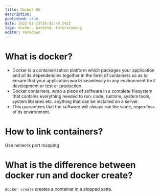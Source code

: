 ```yaml
---
title: Docker QA
description: 
published: true
date: 2022-03-23T16:42:49.542Z
tags: docker, backend, interviewing
editor: markdown
---
```


# What is docker?
- Docker is a containerization platform which packages your application and all its dependencies together in the form of containers so as to ensure that your application works seamlessly in any environment be it development or test or production.
- Docker containers, wrap a piece of software in a complete filesystem that contains everything needed to run: code, runtime, system tools, system libraries etc. anything that can be installed on a server.
- This guarantees that the software will always run the same, regardless of its environment.

# How to link containers?
Use network port mapping

# What is the difference between docker run and docker create?
`docker create` creates a container in a stopped satte.
